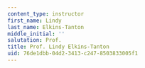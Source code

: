 ```yaml
---
content_type: instructor
first_name: Lindy
last_name: Elkins-Tanton
middle_initial: ''
salutation: Prof.
title: Prof. Lindy Elkins-Tanton
uid: 76de1dbb-04d2-3413-c247-8503833005f1
---
```

